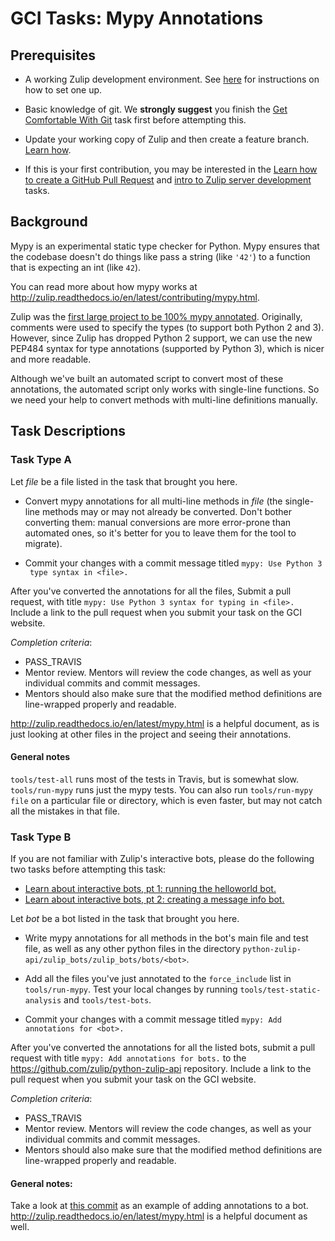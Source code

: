 # GCI Tasks: Mypy Annotations

## Prerequisites

* A working Zulip development environment. See
  [here](https://github.com/zulip/zulip-gci/blob/master/README.md) for instructions
  on how to set one up.

* Basic knowledge of git. We **strongly suggest** you finish the
  [Get Comfortable With Git](https://codein.withgoogle.com/dashboard/tasks/5415336817983488/)
  task first before attempting this.

* Update your working copy of Zulip and then create a feature branch. [Learn
  how](../../before-every-task.md).

* If this is your first contribution, you may be interested in the
  [Learn how to create a GitHub Pull Request](https://codein.withgoogle.com/dashboard/tasks/4884433561714688/) and
  [intro to Zulip server development](https://codein.withgoogle.com/dashboard/tasks/5165908538425344/) tasks.

## Background

Mypy is an experimental static type checker for Python. Mypy ensures that
the codebase doesn't do things like pass a string (like `'42'`) to a function
that is expecting an int (like `42`).

You can read more about how mypy works at
http://zulip.readthedocs.io/en/latest/contributing/mypy.html.

Zulip was the
[first large project to be 100% mypy annotated](https://blog.zulip.org/2016/10/13/static-types-in-python-oh-mypy/).
Originally, comments were used to specify the types (to support both
Python 2 and 3).  However, since Zulip has dropped Python 2 support,
we can use the new PEP484 syntax for type annotations (supported by
Python 3), which is nicer and more readable.

Although we've built an automated script to convert most of these
annotations, the automated script only works with single-line
functions.  So we need your help to convert methods with multi-line
definitions manually.

## Task Descriptions

### Task Type A

Let *file* be a file listed in the task that brought you here.

* Convert mypy annotations for all multi-line methods in *file* (the
  single-line methods may or may not already be converted.  Don't
  bother converting them: manual conversions are more error-prone than
  automated ones, so it's better for you to leave them for the tool to
  migrate).

* Commit your changes with a commit message titled `mypy: Use Python 3
  type syntax in <file>.`

After you've converted the annotations for all the files, Submit a pull request,
with title  `mypy: Use Python 3 syntax for typing in <file>.`
  Include a link to the pull request when you submit your task on the GCI website.

*Completion criteria*:
* PASS_TRAVIS
* Mentor review. Mentors will review the code changes, as well as your
  individual commits and commit messages.
* Mentors should also make sure that the modified method definitions
  are line-wrapped properly and readable.

http://zulip.readthedocs.io/en/latest/mypy.html is a helpful document, as is
just looking at other files in the project and seeing their annotations.

#### General notes

`tools/test-all` runs most of the tests in Travis, but is somewhat slow.
`tools/run-mypy` runs just the mypy tests. You can also run
`tools/run-mypy file` on a particular file or directory, which is even faster,
but may not catch all the mistakes in that file.

### Task Type B

If you are not familiar with Zulip's interactive bots, please do the following
two tasks before attempting this task:

* [Learn about interactive bots, pt 1: running the helloworld bot.](https://codein.withgoogle.com/tasks/4753673148170240/)
* [Learn about interactive bots, pt 2: creating a message info bot.](https://codein.withgoogle.com/tasks/4787585941504000/)

Let *bot* be a bot listed in the task that brought you here.

* Write mypy annotations for all methods in the bot's main file and test
  file, as well as any other python files in the directory
  `python-zulip-api/zulip_bots/zulip_bots/bots/<bot>`.

* Add all the files you've just annotated to the `force_include` list in
  `tools/run-mypy`. Test your local changes by running
  `tools/test-static-analysis` and `tools/test-bots`.

* Commit your changes with a commit message titled `mypy: Add annotations for <bot>.`

After you've converted the annotations for all the listed bots, submit
a pull request with title  `mypy: Add annotations for bots.` to the
https://github.com/zulip/python-zulip-api repository. Include a link to
the pull request when you submit your task on the GCI website.

*Completion criteria*:
* PASS_TRAVIS
* Mentor review. Mentors will review the code changes, as well as your
  individual commits and commit messages.
* Mentors should also make sure that the modified method definitions
  are line-wrapped properly and readable.

#### General notes:

Take a look at
[this commit](https://github.com/zulip/python-zulip-api/commit/8cd310493a99dc95a949983a45206c0de8980df1)
as an example of adding annotations to a bot.
http://zulip.readthedocs.io/en/latest/mypy.html is a helpful document as well.
